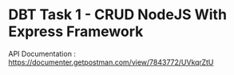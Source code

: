 # DBT Task 1 - CRUD NodeJS With Express Framework

API Documentation : https://documenter.getpostman.com/view/7843772/UVkqrZtU
